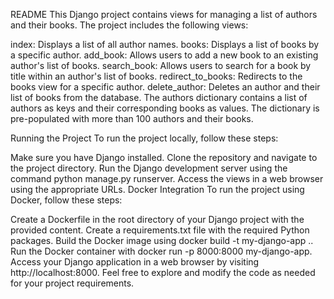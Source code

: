 
README
This Django project contains views for managing a list of authors and their books. The project includes the following views:

index: Displays a list of all author names.
books: Displays a list of books by a specific author.
add_book: Allows users to add a new book to an existing author's list of books.
search_book: Allows users to search for a book by title within an author's list of books.
redirect_to_books: Redirects to the books view for a specific author.
delete_author: Deletes an author and their list of books from the database.
The authors dictionary contains a list of authors as keys and their corresponding books as values. The dictionary is pre-populated with more than 100 authors and their books.

Running the Project
To run the project locally, follow these steps:

Make sure you have Django installed.
Clone the repository and navigate to the project directory.
Run the Django development server using the command python manage.py runserver.
Access the views in a web browser using the appropriate URLs.
Docker Integration
To run the project using Docker, follow these steps:

Create a Dockerfile in the root directory of your Django project with the provided content.
Create a requirements.txt file with the required Python packages.
Build the Docker image using docker build -t my-django-app ..
Run the Docker container with docker run -p 8000:8000 my-django-app.
Access your Django application in a web browser by visiting http://localhost:8000.
Feel free to explore and modify the code as needed for your project requirements.
